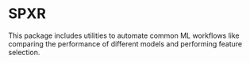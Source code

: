 # SPXR

This package includes utilities to automate common ML workflows like comparing the performance of different models and performing feature selection.
